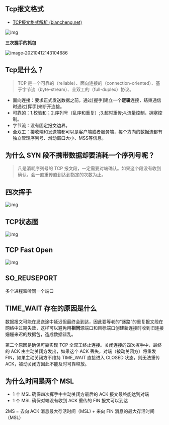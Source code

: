 ## Tcp报文格式

- [TCP报文格式解析 (biancheng.net)](http://c.biancheng.net/view/6441.html)

![img](https://gitee.com/fadeaway_dai/picgo_images/raw/master/img/16d702629b61cbcc)



**三次握手的抓包**

![image-20210412143104686](https://gitee.com/fadeaway_dai/picgo_images/raw/master/img/image-20210412143104686.png)



## Tcp是什么？

> TCP 是一个可靠的（reliable）、面向连接的（connection-oriented）、基于字节流（byte-stream）、全双工的（full-duplex）协议。

- 面向连接：要求正式发送数据之前，通过[握手]建立一个**逻辑**连接，结束通信时通过[挥手]来断开连接。
- 可靠的：1.校验和；2.序列号（乱序和重复）;3.超时重传;4.流量控制，拥塞控制。
- 字节流：没有固定报文边界。
- 全双工：接收端和发送端都可以是客户端或者服务端，每个方向的数据流都有独立管理序列号、滑动窗口大小、MSS等信息。



## 为什么 SYN 段不携带数据却要消耗一个序列号呢？

> 凡是消耗序列号的 TCP 报文段，一定需要对端确认。如果这个段没有收到确认，会一直重传直到达到指定的次数为止。



## 四次挥手

![img](https://gitee.com/fadeaway_dai/picgo_images/raw/master/img/16b911c618264239)



## TCP状态图

![img](https://gitee.com/fadeaway_dai/picgo_images/raw/master/img/16b7c9fb02bff057)

## TCP Fast Open 

![img](https://gitee.com/fadeaway_dai/picgo_images/raw/master/img/169e2dc0c15f46e5)

## SO_REUSEPORT

多个进程监听同一个端口



## TIME_WAIT 存在的原因是什么

数据报文可能在发送途中延迟但最终会到达，因此要等老的“迷路”的重复报文段在网络中过期失效，这样可以避免用**相同**源端口和目标端口创建新连接时收到旧连接姗姗来迟的数据包，造成数据错乱。

第二个原因是确保可靠实现 TCP 全双工终止连接。关闭连接的四次挥手中，最终的 ACK 由主动关闭方发出，如果这个 ACK 丢失，对端（被动关闭方）将重发 FIN，如果主动关闭方不维持 TIME_WAIT 直接进入 CLOSED 状态，则无法重传 ACK，被动关闭方因此不能及时可靠释放。



## 为什么时间是两个 MSL

- 1 个 MSL 确保四次挥手中主动关闭方最后的 ACK 报文最终能达到对端
- 1 个 MSL 确保对端没有收到 ACK 重传的 FIN 报文可以到达

2MS = 去向 ACK 消息最大存活时间（MSL) + 来向 FIN 消息的最大存活时间（MSL）

